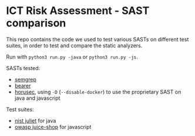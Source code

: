 # ICT Risk Assessment - SAST comparison

This repo contains the code we used to test various SASTs on different test suites, in order to test and compare the static analyzers.

Run with `python3 run.py -java` or `python3 run.py -js`.

SASTs tested:
- [semgrep](https://github.com/semgrep/semgrep)
- [bearer](https://github.com/bearer/bearer)
- [horusec](https://github.com/ZupIT/horusec), using `-D` (`--disable-docker`) to use the proprietary SAST on java and javascript

Test suites:
- [nist juliet](https://samate.nist.gov/SARD/test-suites/111) for java
- [owasp juice-shop](https://github.com/juice-shop/juice-shop) for javascript